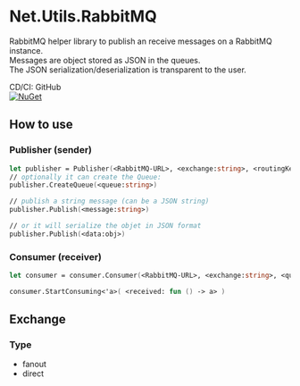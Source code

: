 # Net.Utils.RabbitMQ
RabbitMQ helper library to publish an receive messages on a RabbitMQ instance.  
Messages are object stored as JSON in the queues.   
The JSON serialization/deserialization is transparent to the user.  


CD/CI: GitHub  
[![NuGet](https://img.shields.io/nuget/v/Alex75.Utils.RabbitMQ.svg)](https://www.nuget.org/packages/Alex75.Utils.RabbitMQ)


## How to use


### Publisher (sender)
``` fsharp
let publisher = Publisher(<RabbitMQ-URL>, <exchange:string>, <routingKey:string>)
// optionally it can create the Queue:
publisher.CreateQueue(<queue:string>)

// publish a string message (can be a JSON string)
publisher.Publish(<message:string>)

// or it will serialize the objet in JSON format
publisher.Publish(<data:obj>)

```

### Consumer (receiver)
``` fsharp
let consumer = consumer.Consumer(<RabbitMQ-URL>, <exchange:string>, <queue:string> <routingKey:string>)

consumer.StartConsuming<'a>( <received: fun () -> a> )


```



## Exchange

### Type

- fanout
- direct